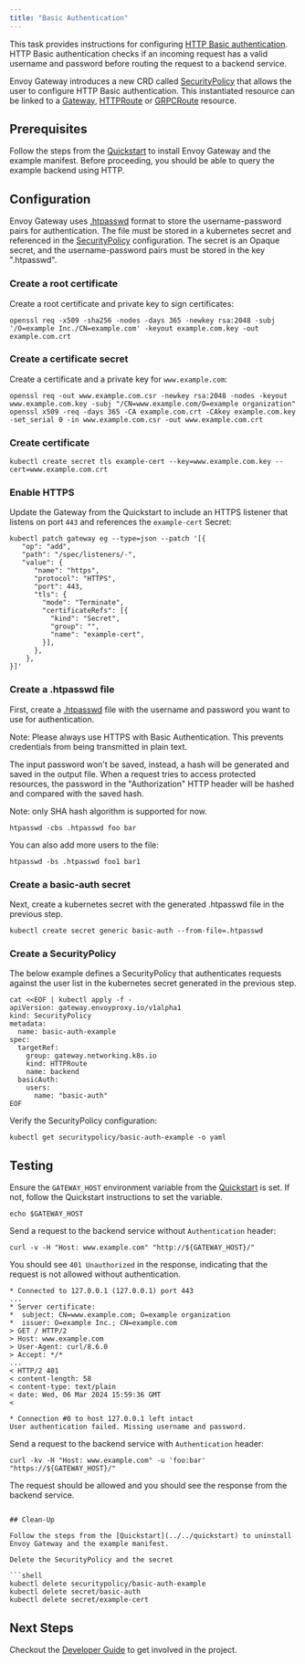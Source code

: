 ```yaml
---
title: "Basic Authentication"
---
```


This task provides instructions for configuring [HTTP Basic authentication][http Basic authentication]. 
HTTP Basic authentication checks if an incoming request has a valid username and password before routing the request to 
a backend service.

Envoy Gateway introduces a new CRD called [SecurityPolicy][SecurityPolicy] that allows the user to configure HTTP Basic 
authentication. 
This instantiated resource can be linked to a [Gateway][Gateway], [HTTPRoute][HTTPRoute] or [GRPCRoute][GRPCRoute] resource.

## Prerequisites

Follow the steps from the [Quickstart](../../quickstart) to install Envoy Gateway and the example manifest.
Before proceeding, you should be able to query the example backend using HTTP.

## Configuration

Envoy Gateway uses [.htpasswd][.htpasswd] format to store the username-password pairs for authentication.
The file must be stored in a kubernetes secret and referenced in the [SecurityPolicy][SecurityPolicy] configuration. 
The secret is an Opaque secret, and the username-password pairs must be stored in the key ".htpasswd".

### Create a root certificate

Create a root certificate and private key to sign certificates:

```shell
openssl req -x509 -sha256 -nodes -days 365 -newkey rsa:2048 -subj '/O=example Inc./CN=example.com' -keyout example.com.key -out example.com.crt
```

### Create a certificate secret

Create a certificate and a private key for `www.example.com`:

```shell
openssl req -out www.example.com.csr -newkey rsa:2048 -nodes -keyout www.example.com.key -subj "/CN=www.example.com/O=example organization"
openssl x509 -req -days 365 -CA example.com.crt -CAkey example.com.key -set_serial 0 -in www.example.com.csr -out www.example.com.crt
```

### Create certificate 

```shell
kubectl create secret tls example-cert --key=www.example.com.key --cert=www.example.com.crt
```

### Enable HTTPS
Update the Gateway from the Quickstart to include an HTTPS listener that listens on port `443` and references the
`example-cert` Secret:

```shell
kubectl patch gateway eg --type=json --patch '[{
   "op": "add",
   "path": "/spec/listeners/-",
   "value": {
      "name": "https",
      "protocol": "HTTPS",
      "port": 443,
      "tls": {
        "mode": "Terminate",
        "certificateRefs": [{
          "kind": "Secret",
          "group": "",
          "name": "example-cert",
        }],
      },
    },
}]'
```

### Create a .htpasswd file
First, create a [.htpasswd][.htpasswd] file with the username and password you want to use for authentication. 

Note: Please always use HTTPS with Basic Authentication. This prevents credentials from being transmitted in plain text.

The input password won't be saved, instead, a hash will be generated and saved in the output file. When a request
tries to access protected resources, the password in the "Authorization" HTTP header will be hashed and compared with the 
saved hash.

Note: only SHA hash algorithm is supported for now.

```shell
htpasswd -cbs .htpasswd foo bar
```

You can also add more users to the file:

```shell
htpasswd -bs .htpasswd foo1 bar1
```

### Create a basic-auth secret


Next, create a kubernetes secret with the generated .htpasswd file in the previous step.

```shell
kubectl create secret generic basic-auth --from-file=.htpasswd
```

### Create a SecurityPolicy

The below example defines a SecurityPolicy that authenticates requests against the user list in the kubernetes
secret generated in the previous step.

```shell
cat <<EOF | kubectl apply -f -
apiVersion: gateway.envoyproxy.io/v1alpha1
kind: SecurityPolicy
metadata:
  name: basic-auth-example
spec:
  targetRef:
    group: gateway.networking.k8s.io
    kind: HTTPRoute
    name: backend
  basicAuth:
    users:
      name: "basic-auth"
EOF
```

Verify the SecurityPolicy configuration:

```shell
kubectl get securitypolicy/basic-auth-example -o yaml
```

## Testing

Ensure the `GATEWAY_HOST` environment variable from the [Quickstart](../../quickstart) is set. If not, follow the
Quickstart instructions to set the variable.

```shell
echo $GATEWAY_HOST
```

Send a request to the backend service without `Authentication` header:

```shell
curl -v -H "Host: www.example.com" "http://${GATEWAY_HOST}/"
```

You should see `401 Unauthorized` in the response, indicating that the request is not allowed without authentication.

```shell
* Connected to 127.0.0.1 (127.0.0.1) port 443
...
* Server certificate:
*  subject: CN=www.example.com; O=example organization
*  issuer: O=example Inc.; CN=example.com
> GET / HTTP/2
> Host: www.example.com
> User-Agent: curl/8.6.0
> Accept: */*
...
< HTTP/2 401
< content-length: 58
< content-type: text/plain
< date: Wed, 06 Mar 2024 15:59:36 GMT
<

* Connection #0 to host 127.0.0.1 left intact
User authentication failed. Missing username and password.
```

Send a request to the backend service with `Authentication` header:

```shell
curl -kv -H "Host: www.example.com" -u 'foo:bar' "https://${GATEWAY_HOST}/" 
```

The request should be allowed and you should see the response from the backend service.

```shell

## Clean-Up

Follow the steps from the [Quickstart](../../quickstart) to uninstall Envoy Gateway and the example manifest.

Delete the SecurityPolicy and the secret

```shell
kubectl delete securitypolicy/basic-auth-example
kubectl delete secret/basic-auth
kubectl delete secret/example-cert
```

## Next Steps

Checkout the [Developer Guide](../../../contributions/develop/) to get involved in the project.

[SecurityPolicy]: ../../contributions/design/security-policy/
[http Basic authentication]: https://tools.ietf.org/html/rfc2617
[Gateway]: https://gateway-api.sigs.k8s.io/api-types/gateway
[HTTPRoute]: https://gateway-api.sigs.k8s.io/api-types/httproute
[GRPCRoute]: https://gateway-api.sigs.k8s.io/api-types/grpcroute
[.htpasswd]: https://httpd.apache.org/docs/current/programs/htpasswd.html
